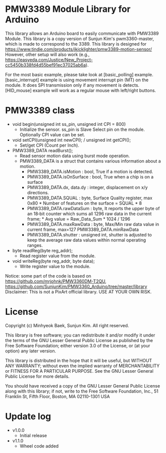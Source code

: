# PMW3389 Module Library for Arduino

This library allows an Arduino board to easily communicate with PMW3389 Module.
This library is a copy version of Sunjun Kim's pwm3360-master, which is made to correspond to the 3389.
This library is designed for https://www.tindie.com/products/jkicklighter/pmw3389-motion-sensor/
However, other setup will also work (e.g., https://easyeda.com/Justice/New_Project-cc5450b338fd4d55bef91ec37025ab6a).

For the most basic example, please take look at [basic_polling] example.
[basic_interrupt] example is using movement interrupt pin (MT) on the module. It does SPI transmission only if any movement is detects.
[HID_mouse] example will work as a regular mouse with left/right buttons.

# PMW3389 class
* void begin(unsigned int ss_pin, unsigned int CPI = 800)
  * Initialize the sensor. ss_pin is Slave Select pin on the module. Optionally CPI value can be set.
* void setCPI(unsigned int newCPI); / unsigned int getCPI();
  * Set/get CPI (Count per Inch).
* PMW3389_DATA readBurst();
  * Read sensor motion data using burst mode operation.
  * PMW3389_DATA is a struct that contains various information about a motion.
	  - PMW3389_DATA.isMotion      : bool, True if a motion is detected. 
	  - PMW3389_DATA.isOnSurface   : bool, True when a chip is on a surface 
	  - PMW3389_DATA.dx, data.dy   : integer, displacement on x/y directions.
	  - PMW3389_DATA.SQUAL         : byte, Surface Quality register, max 0x80
	                               * Number of features on the surface = SQUAL * 8
	  - PMW3389_DATA.rawDataSum    : byte, It reports the upper byte of an 18‐bit counter 
	                               which sums all 1296 raw data in the current frame;
	                               * Avg value = Raw_Data_Sum * 1024 / 1296
	  - PMW3389_DATA.maxRawData    : byte, Max/Min raw data value in current frame, max=127
	    PMW3389_DATA.minRawData
	  - PMW3389_DATA.shutter       : unsigned int, shutter is adjusted to keep the average
	                               raw data values within normal operating ranges.
* byte readReg(byte reg_addr);
  * Read register value from the module.
* void writeReg(byte reg_addr, byte data);
  * Write register value to the module.


Notice: some part of the code is based on https://github.com/mrjohnk/PMW3360DM-T2QU, https://github.com/SunjunKim/PMW3360_Arduino/tree/master/library
Disclaimer: This is not a PixArt official library. USE AT YOUR OWN RISK.

# License

Copyright (c) Minhyeok Baek, Sunjun Kim. All right reserved.

This library is free software; you can redistribute it and/or
modify it under the terms of the GNU Lesser General Public
License as published by the Free Software Foundation; either
version 3.0 of the License, or (at your option) any later version.

This library is distributed in the hope that it will be useful,
but WITHOUT ANY WARRANTY; without even the implied warranty of
MERCHANTABILITY or FITNESS FOR A PARTICULAR PURPOSE. See the GNU
Lesser General Public License for more details.

You should have received a copy of the GNU Lesser General Public
License along with this library; if not, write to the Free Software
Foundation, Inc., 51 Franklin St, Fifth Floor, Boston, MA 02110-1301 USA

# Update log
* v1.0.0
  * Initial release
* v1.1.0
  * Wheel code added